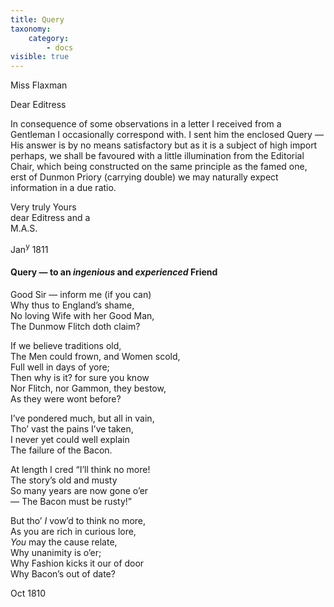 ```yaml
---
title: Query
taxonomy:
    category:
        - docs
visible: true
---
```


<div class="author">Miss Flaxman</div>

Dear Editress  
  
In consequence of some observations in a letter I received from a Gentleman I occasionally correspond with. I sent him the enclosed Query — His answer is by no means satisfactory but as it is a subject of high import perhaps, we shall be favoured with a little illumination from the Editorial Chair, which being constructed on the same principle as the famed one, erst of Dunmon Priory (carrying double) we may naturally expect information in a due ratio.  
  
Very truly Yours  
dear Editress and a   
M.A.S.  
  
Jan<sup>y</sup> 1811  
  
#### Query — to an *ingenious* and *experienced* Friend  
  
Good Sir — inform me (if you can)  
Why thus to England’s shame,  
No loving Wife with her Good Man,  
The Dunmow Flitch doth claim?  
  
If we believe traditions old,  
The Men could frown, and Women scold,  
Full well in days of yore;  
Then why is it? for sure you know  
Nor Flitch, nor Gammon, they bestow,  
As they were wont before?  
  
I’ve pondered much, but all in vain,  
Tho’ vast the pains I’ve taken,  
I never yet could well explain  
The failure of the Bacon.  
  
At length I cred “I’ll think no more!  
The story’s old and musty  
So many years are now gone o’er  
— The Bacon must be rusty!”  
  
But tho’ *I* vow’d to think no more,  
As you are rich in curious lore,  
*You* may the cause relate,  
Why unanimity is o’er;  
Why Fashion kicks it our of door  
Why Bacon’s out of date?  
  
Oct 1810